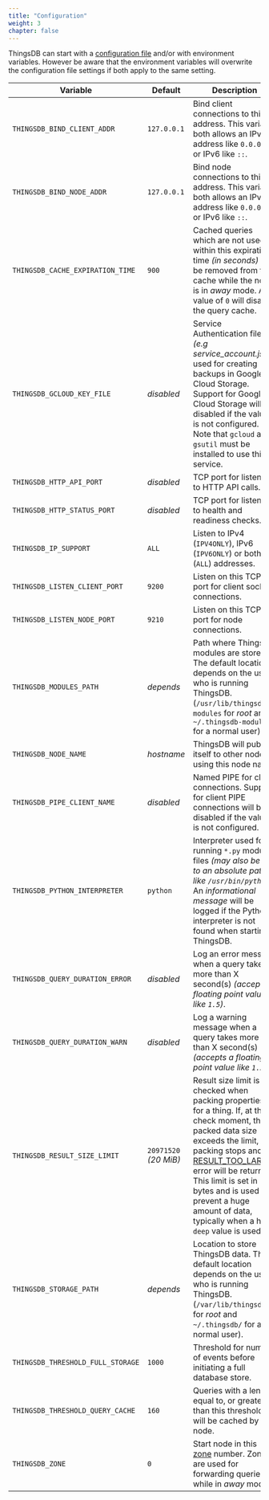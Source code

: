 ```yaml
---
title: "Configuration"
weight: 3
chapter: false
---
```


ThingsDB can start with a [configuration file](https://github.com/thingsdb/ThingsDB/blob/master/thingsdb.example.conf) and/or with environment variables. However be aware that the environment variables will overwrite the configuration file settings if both apply to the same setting.

Variable | Default | Description
-------- | ------- | -----------
`THINGSDB_BIND_CLIENT_ADDR` | `127.0.0.1` | Bind client connections to this address. This variable both allows an IPv4 address like `0.0.0.0` or IPv6 like `::`.
`THINGSDB_BIND_NODE_ADDR` | `127.0.0.1` | Bind node connections to this address. This variable both allows an IPv4 address like `0.0.0.0` or IPv6 like `::`.
`THINGSDB_CACHE_EXPIRATION_TIME` | `900` | Cached queries which are not used within this expiration time *(in seconds)* will be removed from the cache while the node is in *away* mode. A value of `0` will disable the query cache.
`THINGSDB_GCLOUD_KEY_FILE` | *disabled* | Service Authentication file *(e.g service_account.json)* used for creating backups in Google Cloud Storage. Support for Google Cloud Storage will be disabled if the value is not configured. Note that `gcloud` and `gsutil` must be installed to use this service.
`THINGSDB_HTTP_API_PORT` | *disabled* | TCP port for listening to HTTP API calls.
`THINGSDB_HTTP_STATUS_PORT` | *disabled* | TCP port for listening to health and readiness checks.
`THINGSDB_IP_SUPPORT` | `ALL` | Listen to IPv4 (`IPV4ONLY`), IPv6 (`IPV6ONLY`) or both (`ALL`) addresses.
`THINGSDB_LISTEN_CLIENT_PORT` | `9200` | Listen on this TCP port for client socket connections.
`THINGSDB_LISTEN_NODE_PORT` | `9210` | Listen on this TCP port for node connections.
`THINGSDB_MODULES_PATH` | *depends* | Path where ThingsDB modules are stored. The default location depends on the user who is running ThingsDB. (`/usr/lib/thingsdb-modules` for *root* and `~/.thingsdb-modules/` for a normal user).
`THINGSDB_NODE_NAME` | *hostname* | ThingsDB will publish itself to other nodes using this node name.
`THINGSDB_PIPE_CLIENT_NAME` | *disabled* | Named PIPE for client connections. Support for client PIPE connections will be disabled if the value is not configured.
`THINGSDB_PYTHON_INTERPRETER` | `python` | Interpreter used for running `*.py` module files *(may also be set to an absolute path like `/usr/bin/python`)*. An *informational message* will be logged if the Python interpreter is not found when starting ThingsDB.
`THINGSDB_QUERY_DURATION_ERROR` | *disabled* | Log an error message when a query takes more than X second(s) *(accepts a floating point value like `1.5`)*.
`THINGSDB_QUERY_DURATION_WARN` | *disabled* | Log a warning message when a query takes more than X second(s) *(accepts a floating point value like `1.5`)*.
`THINGSDB_RESULT_SIZE_LIMIT` | `20971520` *(20 MiB)* | Result size limit is checked when packing properties for a thing. If, at the check moment, the packed data size exceeds the limit, packing stops and an [RESULT_TOO_LARGE](../../errors/#internal-errors) error will be returned. This limit is set in bytes and is used to prevent a huge amount of data, typically when a high `deep` value is used.
`THINGSDB_STORAGE_PATH` | *depends* | Location to store ThingsDB data. The default location depends on the user who is running ThingsDB. (`/var/lib/thingsdb/` for *root* and `~/.thingsdb/` for a normal user).
`THINGSDB_THRESHOLD_FULL_STORAGE` | `1000` | Threshold for number of events before initiating a full database store.
`THINGSDB_THRESHOLD_QUERY_CACHE` | `160` | Queries with a length equal to, or greater than this threshold will be cached by the node.
`THINGSDB_ZONE` | `0` | Start node in this [zone](../../overview/dictionary) number. Zones are used for forwarding queries while in *away* mode.